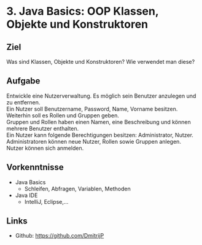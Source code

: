 # 3. Java Basics: OOP Klassen, Objekte und Konstruktoren

## Ziel
Was sind Klassen, Objekte und Konstruktoren? Wie verwendet man diese?

## Aufgabe
Entwickle eine Nutzerverwaltung. Es möglich sein Benutzer anzulegen und zu entfernen.  
Ein Nutzer soll Benutzername, Password, Name, Vorname besitzen.  
Weiterhin soll es Rollen und Gruppen geben.  
Gruppen und Rollen haben einen Namen, eine Beschreibung und können mehrere Benutzer enthalten.  
Ein Nutzer kann folgende Berechtigungen besitzen: Administrator, Nutzer.  
Administratoren können neue Nutzer, Rollen sowie Gruppen anlegen.  
Nutzer können sich anmelden.

## Vorkenntnisse

- Java Basics
    - Schleifen, Abfragen, Variablen, Methoden
- Java IDE
    - IntelliJ, Eclipse,...


## Links
- Github: https://github.com/DmitrijP

